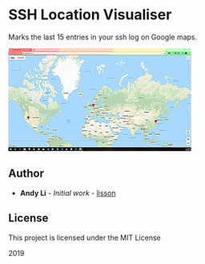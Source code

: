 # SSH Location Visualiser

Marks the last 15 entries in your ssh log on Google maps. 

![](figure1.gif)

## Author

* **Andy Li** - *Initial work* - [lisson](https://github.com/lisson)

## License

This project is licensed under the MIT License

2019
